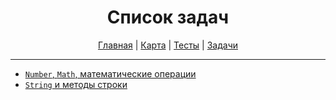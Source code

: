 <div align="center">

# Список задач

[Главная](https://github.com/dollaween/junior-roadmap/)
|
[Карта](/roadmap/README.md)
|
[Тесты](/tests/README.md)
|
[Задачи](/tasks/README.md)

</div>

---

* [`Number`, `Math`, математические операции](./number.md)
* [`String` и методы строки](./string.md)

